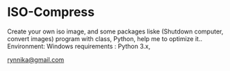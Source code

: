 # ISO-Compress
Create your own iso image, and some packages liske (Shutdown computer, convert images)
program with class, Python,
help me to optimize it..
Environment: Windows
requirements : Python 3.x,

rynnika@gmail.com


